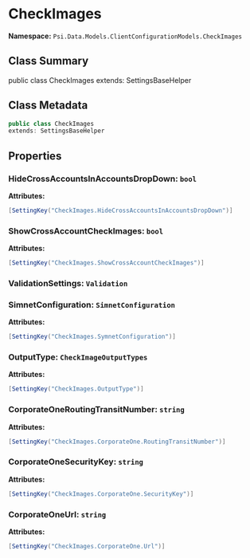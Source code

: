 # CheckImages

**Namespace:** `Psi.Data.Models.ClientConfigurationModels.CheckImages`

## Class Summary

public class CheckImages
extends: SettingsBaseHelper

## Class Metadata

```typescript
public class CheckImages
extends: SettingsBaseHelper
```

## Properties

### HideCrossAccountsInAccountsDropDown: `bool`

**Attributes:**
```csharp
[SettingKey("CheckImages.HideCrossAccountsInAccountsDropDown")]
```

### ShowCrossAccountCheckImages: `bool`

**Attributes:**
```csharp
[SettingKey("CheckImages.ShowCrossAccountCheckImages")]
```

### ValidationSettings: `Validation`

### SimnetConfiguration: `SimnetConfiguration`

**Attributes:**
```csharp
[SettingKey("CheckImages.SymnetConfiguration")]
```

### OutputType: `CheckImageOutputTypes`

**Attributes:**
```csharp
[SettingKey("CheckImages.OutputType")]
```

### CorporateOneRoutingTransitNumber: `string`

**Attributes:**
```csharp
[SettingKey("CheckImages.CorporateOne.RoutingTransitNumber")]
```

### CorporateOneSecurityKey: `string`

**Attributes:**
```csharp
[SettingKey("CheckImages.CorporateOne.SecurityKey")]
```

### CorporateOneUrl: `string`

**Attributes:**
```csharp
[SettingKey("CheckImages.CorporateOne.Url")]
```

